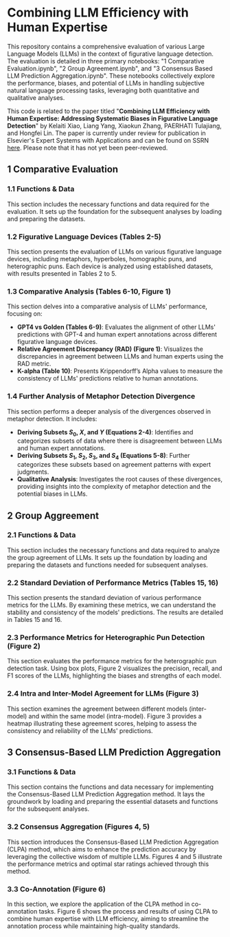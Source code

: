 # Combining LLM Efficiency with Human Expertise

This repository contains a comprehensive evaluation of various Large Language Models (LLMs) in the context of figurative language detection. The evaluation is detailed in three primary notebooks: "1 Comparative Evaluation.ipynb", "2 Group Agreement.ipynb", and "3 Consensus Based LLM Prediction Aggregation.ipynb". These notebooks collectively explore the performance, biases, and potential of LLMs in handling subjective natural language processing tasks, leveraging both quantitative and qualitative analyses.

This code is related to the paper titled "**Combining LLM Efficiency with Human Expertise: Addressing Systematic Biases in Figurative Language Detection**" by Kelaiti Xiao, Liang Yang, Xiaokun Zhang, PAERHATI Tulajiang, and Hongfei Lin. The paper is currently under review for publication in Elsevier's Expert Systems with Applications and can be found on SSRN [here](https://papers.ssrn.com/sol3/papers.cfm?abstract_id=4883199). Please note that it has not yet been peer-reviewed.


## 1 Comparative Evaluation
### 1.1 Functions & Data
This section includes the necessary functions and data required for the evaluation. It sets up the foundation for the subsequent analyses by loading and preparing the datasets.
### 1.2 Figurative Language Devices (Tables 2-5)
This section presents the evaluation of LLMs on various figurative language devices, including metaphors, hyperboles, homographic puns, and heterographic puns. Each device is analyzed using established datasets, with results presented in Tables 2 to 5.
### 1.3 Comparative Analysis (Tables 6-10, Figure 1)
This section delves into a comparative analysis of LLMs' performance, focusing on:

- **GPT4 vs Golden (Tables 6-9)**: Evaluates the alignment of other LLMs' predictions with GPT-4 and human expert annotations across different figurative language devices.
- **Relative Agreement Discrepancy (RAD) (Figure 1)**: Visualizes the discrepancies in agreement between LLMs and human experts using the RAD metric.
- **K-alpha (Table 10)**: Presents Krippendorff’s Alpha values to measure the consistency of LLMs' predictions relative to human annotations.
### 1.4 Further Analysis of Metaphor Detection Divergence

This section performs a deeper analysis of the divergences observed in metaphor detection. It includes:

- **Deriving Subsets $S_0$, $X$, and $Y$ (Equations 2-4)**: Identifies and categorizes subsets of data where there is disagreement between LLMs and human expert annotations.
- **Deriving Subsets $S_1$, $S_2$, $S_3$, and $S_4$ (Equations 5-8)**: Further categorizes these subsets based on agreement patterns with expert judgments.
- **Qualitative Analysis**: Investigates the root causes of these divergences, providing insights into the complexity of metaphor detection and the potential biases in LLMs.
## 2 Group Aggreement
### 2.1 Functions & Data
This section includes the necessary functions and data required to analyze the group agreement of LLMs. It sets up the foundation by loading and preparing the datasets and functions needed for subsequent analyses.

### 2.2 Standard Deviation of Performance Metrics (Tables 15, 16)
This section presents the standard deviation of various performance metrics for the LLMs. By examining these metrics, we can understand the stability and consistency of the models' predictions. The results are detailed in Tables 15 and 16.

### 2.3 Performance Metrics for Heterographic Pun Detection (Figure 2)
This section evaluates the performance metrics for the heterographic pun detection task. Using box plots, Figure 2 visualizes the precision, recall, and F1 scores of the LLMs, highlighting the biases and strengths of each model.

### 2.4 Intra and Inter-Model Agreement for LLMs (Figure 3)
This section examines the agreement between different models (inter-model) and within the same model (intra-model). Figure 3 provides a heatmap illustrating these agreement scores, helping to assess the consistency and reliability of the LLMs' predictions.
## 3 Consensus-Based LLM Prediction Aggregation

### 3.1 Functions & Data
This section contains the functions and data necessary for implementing the Consensus-Based LLM Prediction Aggregation method. It lays the groundwork by loading and preparing the essential datasets and functions for the subsequent analyses.

### 3.2 Consensus Aggregation (Figures 4, 5)
This section introduces the Consensus-Based LLM Prediction Aggregation (CLPA) method, which aims to enhance the prediction accuracy by leveraging the collective wisdom of multiple LLMs. Figures 4 and 5 illustrate the performance metrics and optimal star ratings achieved through this method.

### 3.3 Co-Annotation (Figure 6)
In this section, we explore the application of the CLPA method in co-annotation tasks. Figure 6 shows the process and results of using CLPA to combine human expertise with LLM efficiency, aiming to streamline the annotation process while maintaining high-quality standards.



